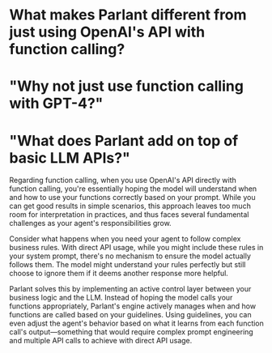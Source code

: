 # What makes Parlant different from just using OpenAI's API with function calling?

# "Why not just use function calling with GPT-4?"

# "What does Parlant add on top of basic LLM APIs?"

Regarding function calling, when you use OpenAI's API directly with function calling, you're essentially hoping the model will understand when and how to use your functions correctly based on your prompt. While you can get good results in simple scenarios, this approach leaves too much room for interpretation in practices, and thus faces several fundamental challenges as your agent's responsibilities grow.

Consider what happens when you need your agent to follow complex business rules. With direct API usage, while you might include these rules in your system prompt, there's no mechanism to ensure the model actually follows them. The model might understand your rules perfectly but still choose to ignore them if it deems another response more helpful.

Parlant solves this by implementing an active control layer between your business logic and the LLM. Instead of hoping the model calls your functions appropriately, Parlant's engine actively manages when and how functions are called based on your guidelines. Using guidelines, you can even adjust the agent's behavior based on what it learns from each function call's output—something that would require complex prompt engineering and multiple API calls to achieve with direct API usage.
